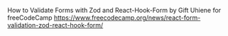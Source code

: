How to Validate Forms with Zod and React-Hook-Form by Gift Uhiene for freeCodeCamp
https://www.freecodecamp.org/news/react-form-validation-zod-react-hook-form/
